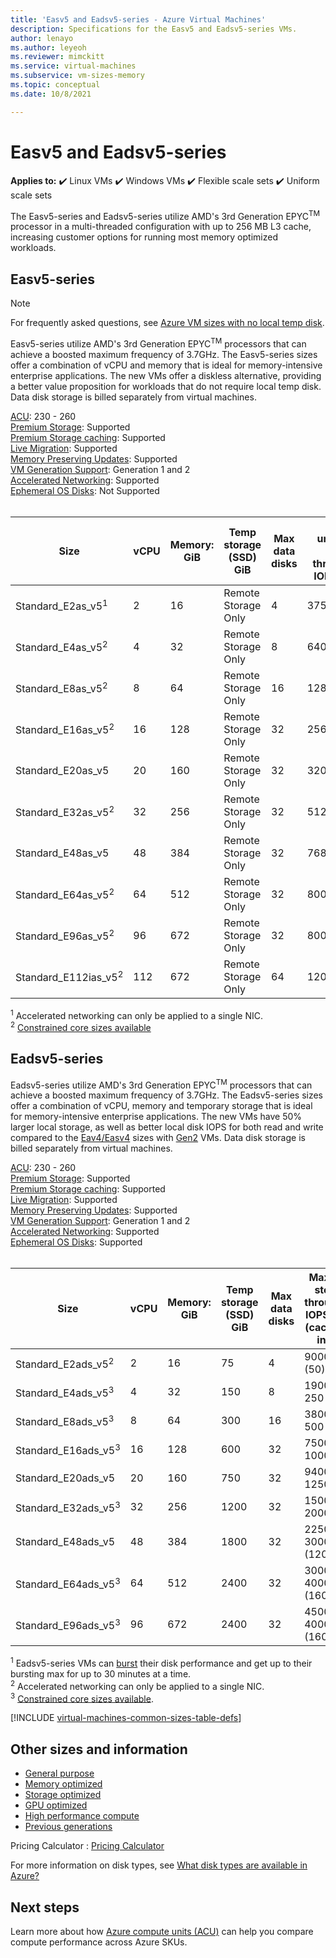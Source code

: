 ```yaml
---
title: 'Easv5 and Eadsv5-series - Azure Virtual Machines'
description: Specifications for the Easv5 and Eadsv5-series VMs.
author: lenayo 
ms.author: leyeoh
ms.reviewer: mimckitt
ms.service: virtual-machines
ms.subservice: vm-sizes-memory
ms.topic: conceptual 
ms.date: 10/8/2021

---
```


# Easv5 and Eadsv5-series

**Applies to:** :heavy_check_mark: Linux VMs :heavy_check_mark: Windows VMs :heavy_check_mark: Flexible scale sets :heavy_check_mark: Uniform scale sets

The Easv5-series and Eadsv5-series utilize AMD's 3rd Generation EPYC<sup>TM</sup> processor in a multi-threaded configuration with up to 256 MB L3 cache, increasing customer options for running most memory optimized workloads.

## Easv5-series

> [!NOTE]
> For frequently asked questions, see [Azure VM sizes with no local temp disk](azure-vms-no-temp-disk.yml).

Easv5-series utilize AMD's 3rd Generation EPYC<sup>TM</sup> processors that can achieve a boosted maximum frequency of 3.7GHz. The Easv5-series sizes offer a combination of vCPU and memory that is ideal for memory-intensive enterprise applications. The new VMs offer a diskless alternative, providing a better value proposition for workloads that do not require local temp disk. Data disk storage is billed separately from virtual machines.

[ACU](acu.md): 230 - 260 <br>
[Premium Storage](premium-storage-performance.md): Supported <br>
[Premium Storage caching](premium-storage-performance.md): Supported <br>
[Live Migration](maintenance-and-updates.md): Supported <br>
[Memory Preserving Updates](maintenance-and-updates.md): Supported <br>
[VM Generation Support](generation-2.md): Generation 1 and 2 <br>
[Accelerated Networking](../virtual-network/create-vm-accelerated-networking-cli.md): Supported <br>
[Ephemeral OS Disks](ephemeral-os-disks.md): Not Supported <br><br>

| Size | vCPU | Memory: GiB | Temp storage (SSD) GiB | Max data disks | Max uncached disk throughput: IOPS/MBps | Max NICs | Expected Network bandwidth (Mbps) |
|---|---|---|---|---|---|---|---|
| Standard_E2as_v5<sup>1</sup>  | 2  | 16  | Remote Storage Only | 4  | 3750/82    | 2 | 2000  |
| Standard_E4as_v5<sup>2</sup>  | 4  | 32  | Remote Storage Only | 8  | 6400/144   | 2 | 4000  |
| Standard_E8as_v5<sup>2</sup>  | 8  | 64  | Remote Storage Only | 16 | 12800/200  | 4 | 8000  |
| Standard_E16as_v5<sup>2</sup> | 16 | 128 | Remote Storage Only | 32 | 25600/384  | 8 | 10000 |
| Standard_E20as_v5             | 20 | 160 | Remote Storage Only | 32 | 32000/480  | 8 | 12500 |
| Standard_E32as_v5<sup>2</sup> | 32 | 256 | Remote Storage Only | 32 | 51200/768  | 8 | 16000 |
| Standard_E48as_v5             | 48 | 384 | Remote Storage Only | 32 | 76800/1152 | 8 | 24000 |
| Standard_E64as_v5<sup>2</sup> | 64 | 512 | Remote Storage Only | 32 | 80000/1200 | 8 | 32000 |
| Standard_E96as_v5<sup>2</sup> | 96 | 672 | Remote Storage Only | 32 | 80000/1600 | 8 | 40000 |
| Standard_E112ias_v5<sup>2</sup>|112| 672 | Remote Storage Only | 64 | 120000/2000| 8 | 50000 | 

<sup>1</sup> Accelerated networking can only be applied to a single NIC.<br>
<sup>2</sup> [Constrained core sizes available](constrained-vcpu.md)


## Eadsv5-series

Eadsv5-series utilize AMD's 3rd Generation EPYC<sup>TM</sup> processors that can achieve a boosted maximum frequency of 3.7GHz. The Eadsv5-series sizes offer a combination of vCPU, memory and temporary storage that is ideal for memory-intensive enterprise applications. The new VMs have 50% larger local storage, as well as better local disk IOPS for both read and write compared to the [Eav4/Easv4](eav4-easv4-series.md) sizes with [Gen2](generation-2.md) VMs. Data disk storage is billed separately from virtual machines.

[ACU](acu.md): 230 - 260 <br>
[Premium Storage](premium-storage-performance.md): Supported <br>
[Premium Storage caching](premium-storage-performance.md): Supported <br>
[Live Migration](maintenance-and-updates.md): Supported <br>
[Memory Preserving Updates](maintenance-and-updates.md): Supported <br>
[VM Generation Support](generation-2.md): Generation 1 and 2 <br>
[Accelerated Networking](../virtual-network/create-vm-accelerated-networking-cli.md): Supported <br>
[Ephemeral OS Disks](ephemeral-os-disks.md): Supported <br><br>

| Size | vCPU | Memory: GiB | Temp storage (SSD) GiB | Max data disks | Max temp storage throughput: IOPS/MBps (cache size in GiB) | Max uncached disk throughput: IOPS/MBps | Max burst uncached disk throughput: IOPS/MBps<sup>1</sup> | Max NICs | Expected Network bandwidth (Mbps) |
|---|---|---|---|---|---|---|---|---|---|
| Standard_E2ads_v5<sup>2</sup>  | 2  | 16  | 75   | 4  | 9000 / 125 (50)      | 3750/82      | 10000/600  | 2 | 2000  |
| Standard_E4ads_v5<sup>3</sup>  | 4  | 32  | 150  | 8  | 19000 / 250 (100)    | 6400/144     | 20000/600  | 2 | 4000  |
| Standard_E8ads_v5<sup>3</sup>  | 8  | 64  | 300  | 16 | 38000 / 500 (200)    | 12800/200    | 20000/600  | 4 | 8000  |
| Standard_E16ads_v5<sup>3</sup> | 16 | 128 | 600  | 32 | 75000 / 1000 (400)   | 25600/384    | 40000/600  | 8 | 10000 |
| Standard_E20ads_v5             | 20 | 160 | 750  | 32 | 94000 / 1250 (500)   | 32000/480    | 64000/600  | 8 | 12500 |
| Standard_E32ads_v5<sup>3</sup> | 32 | 256 | 1200 | 32 | 150000 / 2000 (800)  | 51200/768    | 80000/1200 | 8 | 16000 |
| Standard_E48ads_v5             | 48 | 384 | 1800 | 32 | 225000 / 3000 (1200) | 76800/1152   | 80000/1800 | 8 | 24000 |
| Standard_E64ads_v5<sup>3</sup> | 64 | 512 | 2400 | 32 | 300000 / 4000 (1600) | 80000/1200   | 80000/1800 | 8 | 32000 |
| Standard_E96ads_v5<sup>3</sup> | 96 | 672 | 2400 | 32 | 450000 / 4000 (1600) | 80000/1600   | 80000/2000 | 8 | 40000 |

<sup>1</sup> Eadsv5-series VMs can [burst](disk-bursting.md) their disk performance and get up to their bursting max for up to 30 minutes at a time.<br>
<sup>2</sup> Accelerated networking can only be applied to a single NIC.<br>
<sup>3</sup> [Constrained core sizes available](constrained-vcpu.md).


[!INCLUDE [virtual-machines-common-sizes-table-defs](../../includes/virtual-machines-common-sizes-table-defs.md)]

## Other sizes and information

- [General purpose](sizes-general.md)
- [Memory optimized](sizes-memory.md)
- [Storage optimized](sizes-storage.md)
- [GPU optimized](sizes-gpu.md)
- [High performance compute](sizes-hpc.md)
- [Previous generations](sizes-previous-gen.md)

Pricing Calculator : [Pricing Calculator](https://azure.microsoft.com/pricing/calculator/)

For more information on disk types, see [What disk types are available in Azure?](disks-types.md)

## Next steps

Learn more about how [Azure compute units (ACU)](acu.md) can help you compare compute performance across Azure SKUs.